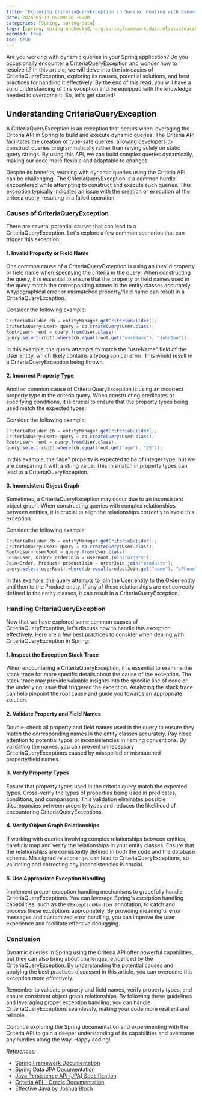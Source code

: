 ```yaml
---
title: "Exploring CriteriaQueryException in Spring: Dealing with Dynamic Queries"
date: 2024-05-13 09:00:00 -0000
categories: [Spring, spring-data]
tags: [spring, spring-unchecked, org.springframework.data.elasticsearch.client.elc]
mermaid: true
toc: true
---
```


Are you working with dynamic queries in your Spring application? Do you occasionally encounter a CriteriaQueryException and wonder how to resolve it? In this article, we will delve into the intricacies of CriteriaQueryException, exploring its causes, potential solutions, and best practices for handling it effectively. By the end of this read, you will have a solid understanding of this exception and be equipped with the knowledge needed to overcome it. So, let's get started!

## Understanding CriteriaQueryException

A CriteriaQueryException is an exception that occurs when leveraging the Criteria API in Spring to build and execute dynamic queries. The Criteria API facilitates the creation of type-safe queries, allowing developers to construct queries programmatically rather than relying solely on static query strings. By using this API, we can build complex queries dynamically, making our code more flexible and adaptable to changes.

Despite its benefits, working with dynamic queries using the Criteria API can be challenging. The CriteriaQueryException is a common hurdle encountered while attempting to construct and execute such queries. This exception typically indicates an issue with the creation or execution of the criteria query, resulting in a failed operation.

### Causes of CriteriaQueryException

There are several potential causes that can lead to a CriteriaQueryException. Let's explore a few common scenarios that can trigger this exception:

#### 1. Invalid Property or Field Name

One common cause of a CriteriaQueryException is using an invalid property or field name when specifying the criteria in the query. When constructing the query, it is essential to ensure that the property or field names used in the query match the corresponding names in the entity classes accurately. A typographical error or mismatched property/field name can result in a CriteriaQueryException.

Consider the following example:

```java
CriteriaBuilder cb = entityManager.getCriteriaBuilder();
CriteriaQuery<User> query = cb.createQuery(User.class);
Root<User> root = query.from(User.class);
query.select(root).where(cb.equal(root.get("usreName"), "JohnDoe"));
```

In this example, the query attempts to match the "usreName" field of the User entity, which likely contains a typographical error. This would result in a CriteriaQueryException being thrown.

#### 2. Incorrect Property Type

Another common cause of CriteriaQueryException is using an incorrect property type in the criteria query. When constructing predicates or specifying conditions, it is crucial to ensure that the property types being used match the expected types.

Consider the following example:

```java
CriteriaBuilder cb = entityManager.getCriteriaBuilder();
CriteriaQuery<User> query = cb.createQuery(User.class);
Root<User> root = query.from(User.class);
query.select(root).where(cb.equal(root.get("age"), "25"));
```

In this example, the "age" property is expected to be of integer type, but we are comparing it with a string value. This mismatch in property types can lead to a CriteriaQueryException.

#### 3. Inconsistent Object Graph

Sometimes, a CriteriaQueryException may occur due to an inconsistent object graph. When constructing queries with complex relationships between entities, it is crucial to align the relationships correctly to avoid this exception.

Consider the following example:

```java
CriteriaBuilder cb = entityManager.getCriteriaBuilder();
CriteriaQuery<User> query = cb.createQuery(User.class);
Root<User> userRoot = query.from(User.class);
Join<User, Order> orderJoin = userRoot.join("orders");
Join<Order, Product> productJoin = orderJoin.join("products");
query.select(userRoot).where(cb.equal(productJoin.get("name"), "iPhone"));
```

In this example, the query attempts to join the User entity to the Order entity and then to the Product entity. If any of these relationships are not correctly defined in the entity classes, it can result in a CriteriaQueryException.

### Handling CriteriaQueryException

Now that we have explored some common causes of CriteriaQueryException, let's discuss how to handle this exception effectively. Here are a few best practices to consider when dealing with CriteriaQueryException in Spring:

#### 1. Inspect the Exception Stack Trace

When encountering a CriteriaQueryException, it is essential to examine the stack trace for more specific details about the cause of the exception. The stack trace may provide valuable insights into the specific line of code or the underlying issue that triggered the exception. Analyzing the stack trace can help pinpoint the root cause and guide you towards an appropriate solution.

#### 2. Validate Property and Field Names

Double-check all property and field names used in the query to ensure they match the corresponding names in the entity classes accurately. Pay close attention to potential typos or inconsistencies in naming conventions. By validating the names, you can prevent unnecessary CriteriaQueryExceptions caused by misspelled or mismatched property/field names.

#### 3. Verify Property Types

Ensure that property types used in the criteria query match the expected types. Cross-verify the types of properties being used in predicates, conditions, and comparisons. This validation eliminates possible discrepancies between property types and reduces the likelihood of encountering CriteriaQueryExceptions.

#### 4. Verify Object Graph Relationships

If working with queries involving complex relationships between entities, carefully map and verify the relationships in your entity classes. Ensure that the relationships are consistently defined in both the code and the database schema. Misaligned relationships can lead to CriteriaQueryExceptions, so validating and correcting any inconsistencies is crucial.

#### 5. Use Appropriate Exception Handling

Implement proper exception handling mechanisms to gracefully handle CriteriaQueryExceptions. You can leverage Spring's exception handling capabilities, such as the `@ExceptionHandler` annotation, to catch and process these exceptions appropriately. By providing meaningful error messages and customized error handling, you can improve the user experience and facilitate effective debugging.

### Conclusion

Dynamic queries in Spring using the Criteria API offer powerful capabilities, but they can also bring about challenges, evidenced by the CriteriaQueryException. By understanding the potential causes and applying the best practices discussed in this article, you can overcome this exception more effectively.

Remember to validate property and field names, verify property types, and ensure consistent object graph relationships. By following these guidelines and leveraging proper exception handling, you can handle CriteriaQueryExceptions seamlessly, making your code more resilient and reliable.

Continue exploring the Spring documentation and experimenting with the Criteria API to gain a deeper understanding of its capabilities and overcome any hurdles along the way. Happy coding!

*References:*

- [Spring Framework Documentation](https://docs.spring.io/spring-framework/docs/current/reference/html/)
- [Spring Data JPA Documentation](https://docs.spring.io/spring-data/jpa/docs/current/reference/html/)
- [Java Persistence API (JPA) Specification](https://jakarta.ee/specifications/persistence/)
- [Criteria API - Oracle Documentation](https://docs.oracle.com/javaee/6/tutorial/doc/gjitv.html)
- [Effective Java by Joshua Bloch](https://www.oreilly.com/library/view/effective-java-3rd/9780134686097/)
